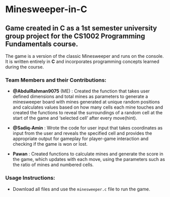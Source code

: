 # Minesweeper-in-C

## Game created in C as a 1st semester university group project for the CS1002 Programming Fundamentals course.

The game is a version of the classic Minesweeper and runs on the console. It is written entirely in **C** and incorporates programming concepts learned during the course.

### Team Members and their Contributions:

* **@AbdulRahman9075** (ME) :  Created the function that takes user defined dimensions and total mines as parameters to generate a minesweeper board with mines generated at unique random positions and calculates values based on how many cells each mine touches and created the functions to reveal the surroundings of a random cell at the start of the game and ‘selected cell’ after every move(hint).
  
* **@Sadiq-Amin** : Wrote the code for user input that takes coordinates as input from the user and reveals the specified cell and provides the appropriate output for gameplay for player-game interaction and checking if the game is won or lost.
  
* **Pawan** : Created functions to calculate mines and generate the score in the game, which updates with each move, using the parameters such as the ratio of mines and numbered cells.

### Usage Instructions:

* Download all files and use the `minesweeper.c` file to run the game.

  
